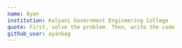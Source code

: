 ```yaml
---
name: Ayan
institution: Kalyani Government Engineering College
quote: First, solve the problem. Then, write the code
github_user: ayanbag
---
```

